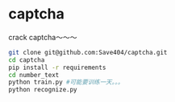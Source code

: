 # captcha
crack captcha～～～


```bash
git clone git@github.com:Save404/captcha.git
cd captcha
pip install -r requirements
cd number_text
python train.py #可能要训练一天。。。
python recognize.py 
```
